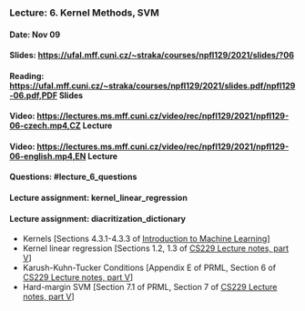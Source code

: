 ### Lecture: 6. Kernel Methods, SVM
#### Date: Nov 09
#### Slides: https://ufal.mff.cuni.cz/~straka/courses/npfl129/2021/slides/?06
#### Reading: https://ufal.mff.cuni.cz/~straka/courses/npfl129/2021/slides.pdf/npfl129-06.pdf,PDF Slides
#### Video: https://lectures.ms.mff.cuni.cz/video/rec/npfl129/2021/npfl129-06-czech.mp4,CZ Lecture
#### Video: https://lectures.ms.mff.cuni.cz/video/rec/npfl129/2021/npfl129-06-english.mp4,EN Lecture
#### Questions: #lecture_6_questions
#### Lecture assignment: kernel_linear_regression
#### Lecture assignment: diacritization_dictionary

- Kernels [Sections 4.3.1-4.3.3 of [Introduction to Machine Learning](https://arxiv.org/pdf/0904.3664v1.pdf)]
- Kernel linear regression [Sections 1.2, 1.3 of [CS229 Lecture notes, part V](http://cs229.stanford.edu/summer2020/cs229-notes3.pdf)]
- Karush-Kuhn-Tucker Conditions [Appendix E of PRML, Section 6 of [CS229 Lecture notes, part V](http://cs229.stanford.edu/summer2020/cs229-notes3.pdf)]
- Hard-margin SVM [Section 7.1 of PRML, Section 7 of [CS229 Lecture notes, part V](http://cs229.stanford.edu/summer2020/cs229-notes3.pdf)]
